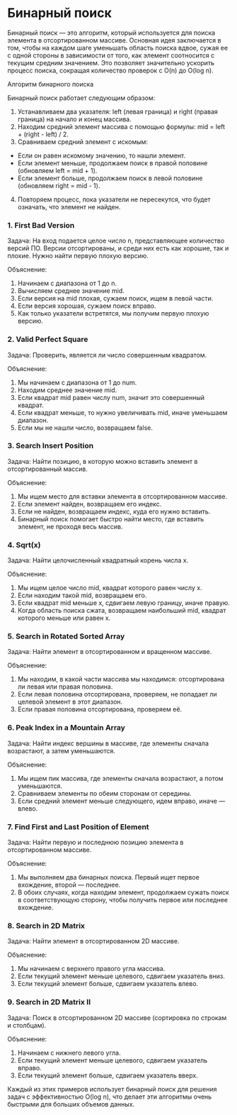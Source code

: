 # Бинарный поиск

Бинарный поиск — это алгоритм, который используется для поиска элемента в отсортированном массиве. Основная идея
заключается в том, чтобы на каждом шаге уменьшать область поиска вдвое, сужая ее с одной стороны в зависимости от того,
как элемент соотносится с текущим средним значением. Это позволяет значительно ускорить процесс поиска, сокращая
количество проверок с O(n) до O(log n).

Алгоритм бинарного поиска

Бинарный поиск работает следующим образом:

1. Устанавливаем два указателя: left (левая граница) и right (правая граница) на начало и конец массива.
2. Находим средний элемент массива с помощью формулы: mid = left + (right - left) / 2.
3. Сравниваем средний элемент с искомым:

- Если он равен искомому значению, то нашли элемент.
- Если элемент меньше, продолжаем поиск в правой половине (обновляем left = mid + 1).
- Если элемент больше, продолжаем поиск в левой половине (обновляем right = mid - 1).

4. Повторяем процесс, пока указатели не пересекутся, что будет означать, что элемент не найден.

### 1. First Bad Version

Задача: На вход подается целое число n, представляющее количество версий ПО. Версии отсортированы, и среди них есть как
хорошие, так и плохие. Нужно найти первую плохую версию.

Объяснение:

1. Начинаем с диапазона от 1 до n.
2. Вычисляем среднее значение mid.
3. Если версия на mid плохая, сужаем поиск, ищем в левой части.
4. Если версия хорошая, сужаем поиск вправо.
5. Как только указатели встретятся, мы получим первую плохую версию.

### 2. Valid Perfect Square

Задача: Проверить, является ли число совершенным квадратом.

Объяснение:

1. Мы начинаем с диапазона от 1 до num.
2. Находим среднее значение mid.
3. Если квадрат mid равен числу num, значит это совершенный квадрат.
4. Если квадрат меньше, то нужно увеличивать mid, иначе уменьшаем диапазон.
5. Если мы не нашли число, возвращаем false.

### 3. Search Insert Position

Задача: Найти позицию, в которую можно вставить элемент в отсортированный массив.

Объяснение:

1. Мы ищем место для вставки элемента в отсортированном массиве.
2. Если элемент найден, возвращаем его индекс.
3. Если не найден, возвращаем индекс, куда его нужно вставить.
4. Бинарный поиск помогает быстро найти место, где вставить элемент, не проходя весь массив.

### 4. Sqrt(x)

Задача: Найти целочисленный квадратный корень числа x.

Объяснение:

1. Мы ищем целое число mid, квадрат которого равен числу x.
2. Если находим такой mid, возвращаем его.
3. Если квадрат mid меньше x, сдвигаем левую границу, иначе правую.
4. Когда область поиска сжата, возвращаем наибольший mid, квадрат которого меньше или равен x.

### 5. Search in Rotated Sorted Array

Задача: Найти элемент в отсортированном и вращенном массиве.

Объяснение:

1. Мы находим, в какой части массива мы находимся: отсортирована ли левая или правая половина.
2. Если левая половина отсортирована, проверяем, не попадает ли целевой элемент в этот диапазон.
3. Если правая половина отсортирована, проверяем её.

### 6. Peak Index in a Mountain Array

Задача: Найти индекс вершины в массиве, где элементы сначала возрастают, а затем уменьшаются.

Объяснение:

1. Мы ищем пик массива, где элементы сначала возрастают, а потом уменьшаются.
2. Сравниваем элементы по обеим сторонам от середины.
3. Если средний элемент меньше следующего, идем вправо, иначе — влево.

### 7. Find First and Last Position of Element

Задача: Найти первую и последнюю позицию элемента в отсортированном массиве.

Объяснение:

1. Мы выполняем два бинарных поиска. Первый ищет первое вхождение, второй — последнее.
2. В обоих случаях, когда находим элемент, продолжаем сужать поиск в соответствующую сторону, чтобы получить первое или
   последнее вхождение.

### 8. Search in 2D Matrix

Задача: Найти элемент в отсортированном 2D массиве.

Объяснение:

1. Мы начинаем с верхнего правого угла массива.
2. Если текущий элемент меньше целевого, сдвигаем указатель вниз.
3. Если текущий элемент больше, сдвигаем указатель влево.


### 9. Search in 2D Matrix II

Задача: Поиск в отсортированном 2D массиве (сортировка по строкам и столбцам).

Объяснение:

1. Начинаем с нижнего левого угла.
2. Если текущий элемент меньше целевого, сдвигаем указатель вправо.
3. Если текущий элемент больше, сдвигаем указатель вверх.

Каждый из этих примеров использует бинарный поиск для решения задач с эффективностью O(log n), что делает эти алгоритмы
очень быстрыми для больших объемов данных.